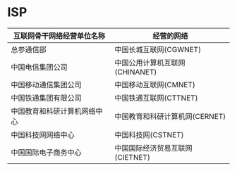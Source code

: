 # ISP
| 互联网骨干网络经营单位名称 | 经营的网络 |
|---|---|
| 总参通信部 | 中国长城互联网(CGWNET) |
| 中国电信集团公司 | 中国公用计算机互联网(CHINANET) |
| 中国移动通信集团公司 | 中国移动互联网(CMNET) |
| 中国铁通集团有限公司 | 中国铁通互联网(CTTNET) |
| 中国教育和科研计算机网络中心 | 中国教育和科研计算机网(CERNET) |
| 中国科技网网络中心 | 中国科技网(CSTNET) |
| 中国国际电子商务中心 | 中国国际经济贸易互联网(CIETNET) |
